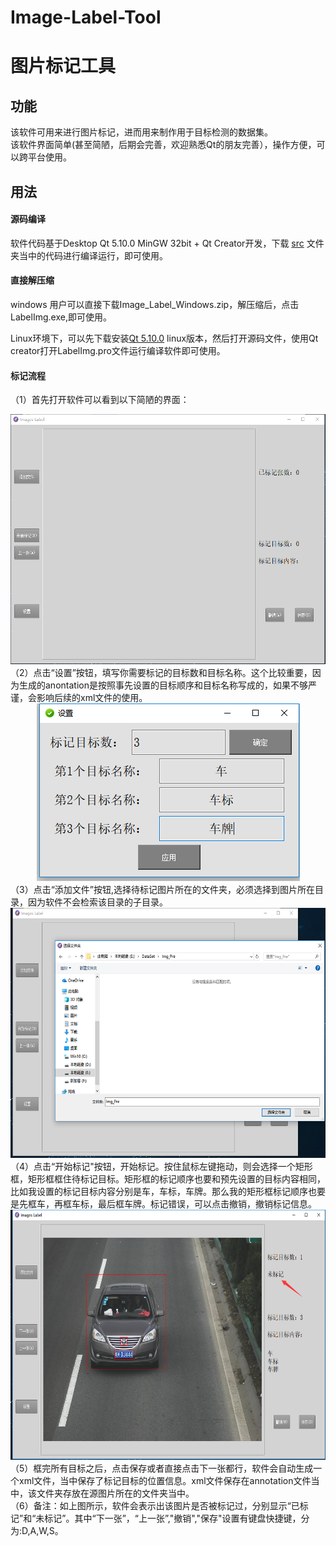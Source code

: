 # Image-Label-Tool

# 图片标记工具

## 功能<br />

该软件可用来进行图片标记，进而用来制作用于目标检测的数据集。<br/>
该软件界面简单(甚至简陋，后期会完善，欢迎熟悉Qt的朋友完善），操作方便，可以跨平台使用。<br/>

## 用法<br/>

#### 源码编译<br/>
软件代码基于Desktop Qt 5.10.0 MinGW 32bit + Qt Creator开发，下载 [src](https://github.com/EchoWangHF/Image-Label-Tool/tree/master/src) 文件夹当中的代码进行编译运行，即可使用。<br/>

#### 直接解压缩<br/>
windows 用户可以直接下载Image_Label_Windows.zip，解压缩后，点击LabelImg.exe,即可使用。<br/>

Linux环境下，可以先下载安装[Qt 5.10.0](http://download.qt.io/archive/qt/) linux版本，然后打开源码文件，使用Qt creator打开LabelImg.pro文件运行编译软件即可使用。

#### 标记流程<br/>
（1）首先打开软件可以看到以下简陋的界面：<br/>
<div align="center">
<img src="https://github.com/EchoWangHF/Image-Label-Tool/blob/master/images/1.png" height="400" width="600" >
</div>
（2）点击“设置”按钮，填写你需要标记的目标数和目标名称。这个比较重要，因为生成的anontation是按照事先设置的目标顺序和目标名称写成的，如果不够严谨，会影响后续的xml文件的使用。<br/>
<div align="center">
<img src="https://github.com/EchoWangHF/Image-Label-Tool/blob/master/images/2.png">
</div>
（3）点击“添加文件”按钮,选择待标记图片所在的文件夹，必须选择到图片所在目录，因为软件不会检索该目录的子目录。<br/>
<div align="center">
<img src="https://github.com/EchoWangHF/Image-Label-Tool/blob/master/images/3.png" height="400" width="600" >
</div>
（4）点击“开始标记"按钮，开始标记。按住鼠标左键拖动，则会选择一个矩形框，矩形框框住待标记目标。矩形框的标记顺序也要和预先设置的目标内容相同，比如我设置的标记目标内容分别是车，车标，车牌。那么我的矩形框标记顺序也要是先框车，再框车标，最后框车牌。标记错误，可以点击撤销，撤销标记信息。<br>
<div align="center">
<img src="https://github.com/EchoWangHF/Image-Label-Tool/blob/master/images/4.png" height="400" width="600" >
</div>
（5）框完所有目标之后，点击保存或者直接点击下一张都行，软件会自动生成一个xml文件，当中保存了标记目标的位置信息。xml文件保存在annotation文件当中，该文件夹存放在源图片所在的文件夹当中。<br>
（6）备注：如上图所示，软件会表示出该图片是否被标记过，分别显示“已标记”和“未标记”。其中“下一张”，“上一张”,"撤销","保存"设置有键盘快捷键，分为:D,A,W,S。


